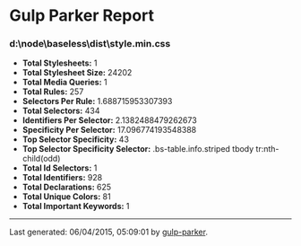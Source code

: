 # Gulp Parker Report


### d:\node\baseless\dist\style.min.css

- **Total Stylesheets:** 1
- **Total Stylesheet Size:** 24202
- **Total Media Queries:** 1
- **Total Rules:** 257
- **Selectors Per Rule:** 1.688715953307393
- **Total Selectors:** 434
- **Identifiers Per Selector:** 2.1382488479262673
- **Specificity Per Selector:** 17.096774193548388
- **Top Selector Specificity:** 43
- **Top Selector Specificity Selector:** .bs-table.info.striped tbody tr:nth-child(odd)
- **Total Id Selectors:** 1
- **Total Identifiers:** 928
- **Total Declarations:** 625
- **Total Unique Colors:** 81
- **Total Important Keywords:** 1

* * *

Last generated: 06/04/2015, 05:09:01 by [gulp-parker](https://github.com/PavelDemyanenko/gulp-parker).
